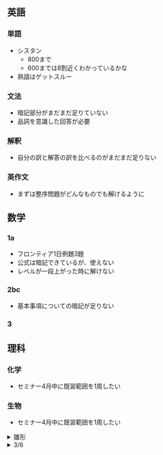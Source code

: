 ## 英語
### 単語
- シスタン
  - 800まで
  - 600までは8割近くわかっているかな
- 熟語はゲットスルー
### 文法
- 暗記部分がまだまだ足りていない
- 品詞を意識した回答が必要
### 解釈
- 自分の訳と解答の訳を比べるのがまだまだ足りない
### 英作文
- まずは整序問題がどんなものでも解けるように
## 数学
### 1a
- フロンティア1日例題3題
- 公式は暗記できているが、使えない
- レベルが一段上がった時に解けない
### 2bc
- 基本事項についての暗記が足りない
### 3
## 理科
### 化学
- セミナー4月中に既習範囲を1周したい
### 生物
- セミナー4月中に既習範囲を1周したい

<details><summary>雛形</summary>

- 英語
- 数学
- 理科

</details>

<details><summary>3/6</summary>

テスト終わって勉強やってる？
- 英語
  - イディオムやってね
  - 解釈早く一周したいね
- 数学
  - 例題だけでいいよ
- 理科

</details>